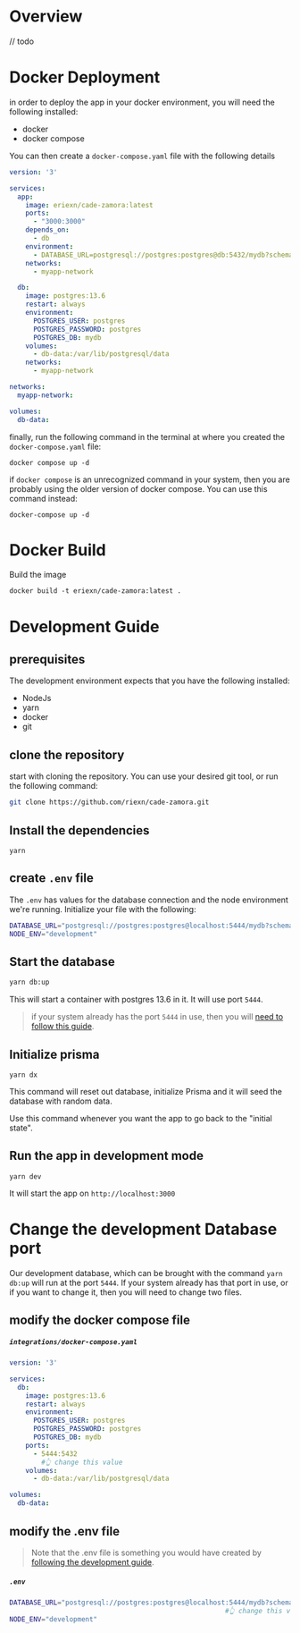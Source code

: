 # Overview
// todo

# Docker Deployment

in order to deploy the app in your docker environment, you will need the following installed:

* docker
* docker compose

You can then create a `docker-compose.yaml` file with the following details

```yaml
version: '3'

services:
  app:
    image: eriexn/cade-zamora:latest
    ports:
      - "3000:3000"
    depends_on:
      - db
    environment:
      - DATABASE_URL=postgresql://postgres:postgres@db:5432/mydb?schema=public
    networks:
      - myapp-network

  db:
    image: postgres:13.6
    restart: always
    environment:
      POSTGRES_USER: postgres
      POSTGRES_PASSWORD: postgres
      POSTGRES_DB: mydb
    volumes:
      - db-data:/var/lib/postgresql/data
    networks:
      - myapp-network

networks:
  myapp-network:

volumes:
  db-data:
```

finally, run the following command in the terminal at where you created the `docker-compose.yaml` file:

```
docker compose up -d
```

if `docker compose` is an unrecognized command in your system, then you are probably using the older version of docker compose. You can use this command instead:

```
docker-compose up -d
```

# Docker Build

Build the image

```
docker build -t eriexn/cade-zamora:latest .
```


# Development Guide
## prerequisites

The development environment expects that you have the following installed:

* NodeJs
* yarn
* docker 
* git

## clone the repository
start with cloning the repository. You can use your desired git tool, or run the following command:

```bash
git clone https://github.com/riexn/cade-zamora.git
```

## Install the dependencies
```
yarn
```

## create `.env` file
The `.env` has values for the database connection and the node environment we're running. Initialize your file with the following:

```bash
DATABASE_URL="postgresql://postgres:postgres@localhost:5444/mydb?schema=public"
NODE_ENV="development"
```


## Start the database

```bash
yarn db:up
```
This will start a container with postgres 13.6 in it. It will use port `5444`.

> if your system already has the port `5444` in use, then you will [need to follow this guide](#change-the-development-database-port).


## Initialize prisma


```
yarn dx
```

This command will reset out database, initialize Prisma and it will seed the database with random data.

Use this command whenever you want the app to go back to the "initial state".

## Run the app in development mode

```
yarn dev
```

It will start the app on `http://localhost:3000`

# Change the development Database port
Our development database, which can be brought with the command `yarn db:up` will run at the port `5444`. If your system already has that port in use, or if you want to change it, then you will need to change two files.


## modify the docker compose file
<h5 a><strong><code>integrations/docker-compose.yaml</code></strong></h5>

```yaml
version: '3'

services:
  db:
    image: postgres:13.6
    restart: always
    environment:
      POSTGRES_USER: postgres
      POSTGRES_PASSWORD: postgres
      POSTGRES_DB: mydb
    ports:
      - 5444:5432 
        #👆 change this value
    volumes:
      - db-data:/var/lib/postgresql/data

volumes:
  db-data:
```
## modify the .env file

> Note that the .env file is something you would have created by [following the development guide](#development-guide).

<h5 a><strong><code>.env</code></strong></h5>

```bash
DATABASE_URL="postgresql://postgres:postgres@localhost:5444/mydb?schema=public"
                                                      #👆 change this value         
NODE_ENV="development"
```

